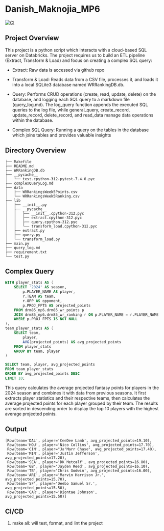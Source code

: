 # Danish_Maknojia_MP6

[![CI](https://github.com/nogibjj/Maknojia_Danish_MP6/actions/workflows/cicd.yml/badge.svg?branch=main)](https://github.com/nogibjj/Maknojia_Danish_MP6/actions/workflows/cicd.yml)

## Project Overview
This project is a python script which interacts with a cloud-based SQL server on Databricks. The project requires us to build an ETL pipeline (Extract, Transform & Load) and focus on creating a complex SQL query:

- Extract: Raw data is accessed via github repo

- Transform & Load: Reads data from a CSV file, processes it, and loads it into a local SQLite3 database named WRRankingDB.db.

- Query: Performs CRUD operations (create, read, update, delete) on the database, and logging each SQL query to a markdown file (query_log.md). The log_query function appends the executed SQL queries to the log file, while general_query, create_record, update_record, delete_record, and read_data manage data operations within the database.

- Complex SQL Query: Running a query on the tables in the database which joins tables and provides valuable insights

## Directory Overview

```
├── Makefile
├── README.md
├── WRRankingDB.db
├── __pycache__
│   └── test.cpython-312-pytest-7.4.0.pyc
├── complexQueryLog.md
├── data
│   ├── WRRankingsWeek5Points.csv
│   └── WRRankingsWeek5Ranking.csv
├── lib
│   ├── __init__.py
│   ├── __pycache__
│   │   ├── __init__.cpython-312.pyc
│   │   ├── extract.cpython-312.pyc
│   │   ├── query.cpython-312.pyc
│   │   └── transform_load.cpython-312.pyc
│   ├── extract.py
│   ├── query.py
│   └── transform_load.py
├── main.py
├── query_log.md
├── requirement.txt
└── test.py

```

## Complex Query 
```sql
WITH player_stats AS (
    SELECT '2024' AS season,
        p.PLAYER_NAME AS player,
        r.TEAM AS team,
        r.OPP AS opponent,
        p.PROJ_FPTS AS projected_points
    FROM drm85_mp6.drm85_wr_points p
    JOIN drm85_mp6.drm85_wr_ranking r ON p.PLAYER_NAME = r.PLAYER_NAME
    WHERE p.PROJ_FPTS IS NOT NULL
),
team_player_stats AS (
    SELECT team,
        player,
        AVG(projected_points) AS avg_projected_points
    FROM player_stats
    GROUP BY team, player
)

SELECT team, player, avg_projected_points
FROM team_player_stats
ORDER BY avg_projected_points DESC
LIMIT 10;

```
This query calculates the average projected fantasy points for players in the 2024 season and combines it with data from previous seasons.
It first extracts player statistics and their respective teams, then calculates the average projected points for each player grouped by their team.
The results are sorted in descending order to display the top 10 players with the highest average projected points.

## Output

```text
[Row(team='DAL', player='CeeDee Lamb', avg_projected_points=19.10),
 Row(team='HOU', player='Nico Collins', avg_projected_points=17.70),
 Row(team='CIN', player="Ja'Marr Chase", avg_projected_points=17.40),
 Row(team='MIN', player='Justin Jefferson', avg_projected_points=17.20),
 Row(team='SEA', player='DK Metcalf', avg_projected_points=16.80),
 Row(team='GB', player='Jayden Reed', avg_projected_points=16.10),
 Row(team='TB', player='Chris Godwin', avg_projected_points=16.00),
 Row(team='ARI', player='Marvin Harrison Jr.', avg_projected_points=15.70),
 Row(team='SF', player='Deebo Samuel Sr.', avg_projected_points=15.50),
 Row(team='CAR', player='Diontae Johnson', avg_projected_points=15.50)]
 ```



## CI/CD
1. make all: will test, format, and lint the project

